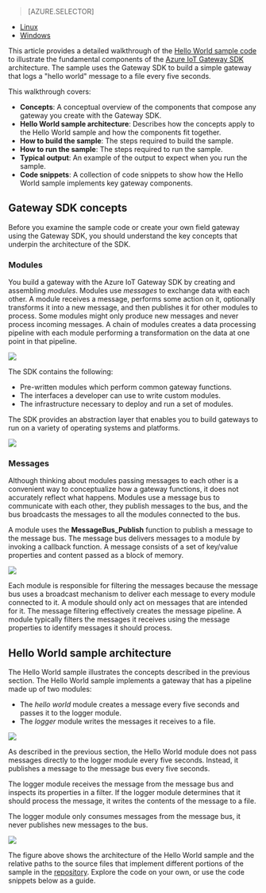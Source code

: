 > [AZURE.SELECTOR]
- [Linux](../articles/iot-hub/iot-hub-linux-gateway-sdk-get-started.md)
- [Windows](../articles/iot-hub/iot-hub-windows-gateway-sdk-get-started.md)

This article provides a detailed walkthrough of the [Hello World sample code][lnk-helloworld-sample] to illustrate the fundamental components of the [Azure IoT Gateway SDK][lnk-gateway-sdk] architecture. The sample uses the Gateway SDK to build a simple gateway that logs a "hello world" message to a file every five seconds.

This walkthrough covers:

- **Concepts**: A conceptual overview of the components that compose any gateway you create with the Gateway SDK.  
- **Hello World sample architecture**: Describes how the concepts apply to the Hello World sample and how the components fit together.
- **How to build the sample**: The steps required to build the sample.
- **How to run the sample**: The steps required to run the sample. 
- **Typical output**: An example of the output to expect when you run the sample.
- **Code snippets**: A collection of code snippets to show how the Hello World sample implements key gateway components.

## Gateway SDK concepts

Before you examine the sample code or create your own field gateway using the Gateway SDK, you should understand the key concepts that underpin the architecture of the SDK.

### Modules

You build a gateway with the Azure IoT Gateway SDK by creating and assembling *modules*. Modules use *messages* to exchange data with each other. A module receives a message, performs some action on it, optionally transforms it into a new message, and then publishes it for other modules to process. Some modules might only produce new messages and never process incoming messages. A chain of modules creates a data processing pipeline with each module performing a transformation on the data at one point in that pipeline.

![][1]
 
The SDK contains the following:

- Pre-written modules which perform common gateway functions.
- The interfaces a developer can use to write custom modules.
- The infrastructure necessary to deploy and run a set of modules.

The SDK provides an abstraction layer that enables you to build gateways to run on a variety of operating systems and platforms.

![][2]

### Messages

Although thinking about modules passing messages to each other is a convenient way to conceptualize how a gateway functions, it does not accurately reflect what happens. Modules use a message bus to communicate with each other, they publish messages to the bus, and the bus broadcasts the messages to all the modules connected to the bus.

A module uses the **MessageBus_Publish** function to publish a message to the message bus. The message bus delivers messages to a module by invoking a callback function. A message consists of a set of key/value properties and content passed as a block of memory.

![][3]

Each module is responsible for filtering the messages because the message bus uses a broadcast mechanism to deliver each message to every module connected to it. A module should only act on messages that are intended for it. The message filtering effectively creates the message pipeline. A module typically filters the messages it receives using the message properties to identify messages it should process.

## Hello World sample architecture

The Hello World sample illustrates the concepts described in the previous section. The Hello World sample implements a gateway that has a pipeline made up of two modules:

-	The *hello world* module creates a message every five seconds and passes it to the logger module.
-	The *logger* module writes the messages it receives to a file.

![][4]

As described in the previous section, the Hello World module does not pass messages directly to the logger module every five seconds. Instead, it publishes a message to the message bus every five seconds.

The logger module receives the message from the message bus and inspects its properties in a filter. If the logger module determines that it should process the message, it writes the contents of the message to a file.

The logger module only consumes messages from the message bus, it never publishes new messages to the bus.

![][5]

The figure above shows the architecture of the Hello World sample and the relative paths to the source files that implement different portions of the sample in the [repository][lnk-gateway-sdk]. Explore the code on your own, or use the code snippets below as a guide.

<!-- Images -->
[1]: media/iot-hub-gateway-sdk-getstarted-selector/modules.png
[2]: media/iot-hub-gateway-sdk-getstarted-selector/modules_2.png
[3]: media/iot-hub-gateway-sdk-getstarted-selector/messages_1.png
[4]: media/iot-hub-gateway-sdk-getstarted-selector/high_level_architecture.png
[5]: media/iot-hub-gateway-sdk-getstarted-selector/detailed_architecture.png

<!-- Links -->
[lnk-helloworld-sample]: https://github.com/Azure/azure-iot-gateway-sdk/tree/master/samples/hello_world
[lnk-gateway-sdk]: https://github.com/Azure/azure-iot-gateway-sdk